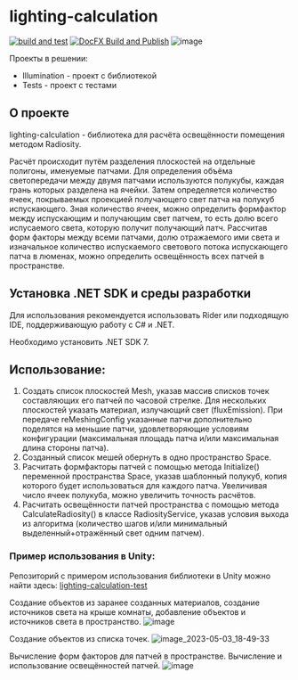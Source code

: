 # lighting-calculation
[![build and test](https://github.com/SharafeevRavil/lighting-calculation/actions/workflows/build-and-test.yml/badge.svg)](https://GitHub.com/SharafeevRavil/lighting-calculation/actions/workflows/build-and-test.yml)
[![DocFX Build and Publish](https://GitHub.com/SharafeevRavil/lighting-calculation/actions/workflows/docfx-build-publish.yml/badge.svg)](https://GitHub.com/SharafeevRavil/lighting-calculation/actions/workflows/docfx-build-publish.yml)
![image](https://user-images.githubusercontent.com/42946134/235922574-0a8ea985-1358-4c48-bd3f-9edd212a28dd.png)


Проекты в решении:
* Illumination - проект с библиотекой
* Tests - проект с тестами

## О проекте
lighting-calculation - библиотека для расчёта освещённости помещения методом Radiosity.

Расчёт происходит путём разделения плоскостей на отдельные полигоны, именуемые патчами. Для определения объёма светопередачи между двумя патчами используются полукубы, каждая грань которых разделена на ячейки. Затем определяется количество ячеек, покрываемых проекцией получающего свет патча на полукуб испускающего. Зная количество ячеек, можно определить формфактор между испускающим и получающим свет патчем, то есть долю всего испусаемого света, которую получит получающий патч. Рассчитав форм факторы между всеми патчами, долю отражаемого ими света и изначальное количество испускаемого светового потока испускающего патча в люменах, можно определить освещённость всех патчей в пространстве.

## Установка .NET SDK и среды разработки
Для использования рекомендуется использовать Rider или подходящую IDE, поддерживающую работу с C# и .NET.

Необходимо установить .NET SDK 7.

## Использование:
1) Создать список плоскостей Mesh, указав массив списков точек составляющих его патчей по часовой стрелке. Для нескольких плоскостей указать материал, излучающий свет (fluxEmission). При передаче reMeshingConfig указанные патчи дополнительно поделятся на меньшие патчи, удовлетворяющие условиям конфигурации (максимальная площадь патча и/или максимальная длина стороны патча).
2) Созданный список мешей обернуть в одно пространство Space.
3) Расчитать формфакторы патчей с помощью метода Initialize() переменной пространства Space, указав шаблонный полукуб, копия которого будет использоваться для каждого патча. Увеличивая число ячеек полукуба, можно увеличить точность расчётов.
4) Расчитать освещённости патчей пространства с помощью метода CalculateRadiosity() в классе RadiosityService, указав условия выхода из алгоритма (количество шагов и/или минимальный выделенный+отражённый свет одним патчем).

### Пример использования в Unity:
Репозиторий с примером использования библиотеки в Unity можно найти здесь: [lighting-calculation-test](https://github.com/SharafeevRavil/lighting-calculation-test)

Создание объектов из заранее созданных материалов, создание источников света на крыше комнаты, добавление объектов и источников света в пространство.
![image](https://user-images.githubusercontent.com/42946134/235921940-da7e6c31-101a-43dc-8982-109225e209c9.png)

Создание объектов из списка точек.
![image_2023-05-03_18-49-33](https://user-images.githubusercontent.com/42946134/235970337-d3fb4238-1387-4b32-b64b-963dbaf33b41.png)

Вычисление форм факторов для патчей в пространстве. Вычисление и использование освещённостей патчей.
![image](https://user-images.githubusercontent.com/42946134/235922421-00e987af-f1ee-4db7-8d54-4ee9fd556988.png)  
